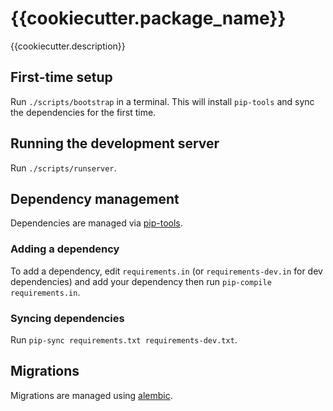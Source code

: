 # {{cookiecutter.package_name}}

{{cookiecutter.description}}


## First-time setup

Run `./scripts/bootstrap` in a terminal.  This will install
`pip-tools` and sync the dependencies for the first time.


## Running the development server

Run `./scripts/runserver`.


## Dependency management

Dependencies are managed via [pip-tools].

### Adding a dependency

To add a dependency, edit `requirements.in` (or `requirements-dev.in`
for dev dependencies) and add your dependency then run `pip-compile
requirements.in`.

### Syncing dependencies

Run `pip-sync requirements.txt requirements-dev.txt`.


## Migrations

Migrations are managed using [alembic].



[alembic]: http://alembic.zzzcomputing.com/en/latest/
[pip-tools]: https://github.com/jazzband/pip-tools
